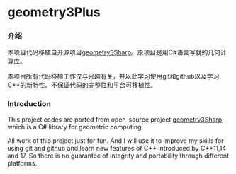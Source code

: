 # geometry3Plus

### 介绍

本项目代码移植自开源项目[geometry3Sharp](https://github.com/gradientspace/geometry3Sharp)。原项目是用C#语言写就的几何计算库。

本项目所有代码移植工作仅与兴趣有关，并以此学习使用git和github以及学习C++的新特性。不保证代码的完整性和平台可移植性。

### Introduction

This project codes are ported from open-source project [geometry3Sharp](https://github.com/gradientspace/geometry3Sharp), which is a C# library for geometric computing. 

All work of this project just for fun. And I will use it to improve my skills for using git and github and learn new features of C++ introduced by C++11,14 and 17. So there is no guarantee of integrity and portability through different platforms.
